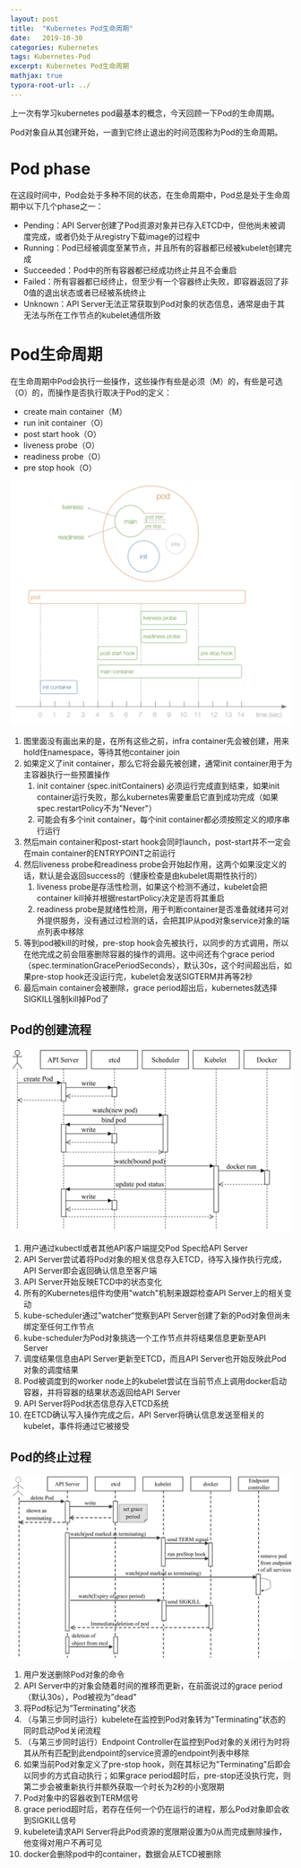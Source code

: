 ```yaml
---
layout: post
title:  "Kubernetes Pod生命周期"
date:   2019-10-30
categories: Kubernetes
tags: Kubernetes-Pod
excerpt: Kubernetes Pod生命周期
mathjax: true
typora-root-url: ../
---
```


上一次有学习kubernetes pod最基本的概念，今天回顾一下Pod的生命周期。

Pod对象自从其创建开始，一直到它终止退出的时间范围称为Pod的生命周期。

# Pod phase

在这段时间中，Pod会处于多种不同的状态，在生命周期中，Pod总是处于生命周期中以下几个phase之一：

* Pending：API Server创建了Pod资源对象并已存入ETCD中，但他尚未被调度完成，或者仍处于从registry下载image的过程中
* Running：Pod已经被调度至某节点，并且所有的容器都已经被kubelet创建完成
* Succeeded：Pod中的所有容器都已经成功终止并且不会重启
* Failed：所有容器都已经终止，但至少有一个容器终止失败，即容器返回了非0值的退出状态或者已经被系统终止
* Unknown：API Server无法正常获取到Pod对象的状态信息，通常是由于其无法与所在工作节点的kubelet通信所致

# Pod生命周期

在生命周期中Pod会执行一些操作，这些操作有些是必须（M）的，有些是可选（O）的，而操作是否执行取决于Pod的定义：

* create main container（M）
* run init container（O）
* post start hook（O）
* liveness probe（O）
* readiness probe（O）
* pre stop hook（O）

![img](../img/loap.png)

1. 图里面没有画出来的是，在所有这些之前，infra container先会被创建，用来hold住namespace，等待其他container join
2. 如果定义了init container，那么它将会最先被创建，通常init container用于为主容器执行一些预置操作
   1. init container (spec.initContainers) 必须运行完成直到结束，如果init container运行失败，那么kubernetes需要重启它直到成功完成（如果spec.restartPolicy不为"Never"）
   2. 可能会有多个init container，每个init container都必须按照定义的顺序串行运行
3. 然后main container和post-start hook会同时launch，post-start并不一定会在main container的ENTRYPOINT之前运行
4. 然后liveness probe和readiness probe会开始起作用，这两个如果没定义的话，默认是会返回success的（健康检查是由kubelet周期性执行的）
   1. liveness probe是存活性检测，如果这个检测不通过，kubelet会把container kill掉并根据restartPolicy决定是否将其重启
   2. readiness probe是就绪性检测，用于判断container是否准备就绪并可对外提供服务，没有通过过检测的话，会把其IP从pod对象service对象的端点列表中移除
5. 等到pod被kill的时候，pre-stop hook会先被执行，以同步的方式调用，所以在他完成之前会阻塞删除容器的操作的调用。这中间还有个grace period（spec.terminationGracePeriodSeconds），默认30s，这个时间超出后，如果pre-stop hook还没运行完，kubelet会发送SIGTERM并再等2秒
6. 最后main container会被删除，grace period超出后，kubernetes就选择SIGKILL强制kill掉Pod了



## Pod的创建流程

![image-20191030204230087](../img/image-20191030204230087.png)

1. 用户通过kubectl或者其他API客户端提交Pod Spec给API Server
2. API Server尝试着将Pod对象的相关信息存入ETCD，待写入操作执行完成，API Server即会返回确认信息至客户端
3. API Server开始反映ETCD中的状态变化
4. 所有的Kubernetes组件均使用"watch"机制来跟踪检查API Server上的相关变动
5. kube-scheduler通过”watcher“觉察到API Server创建了新的Pod对象但尚未绑定至任何工作节点
6. kube-scheduler为Pod对象挑选一个工作节点并将结果信息更新至API Server
7. 调度结果信息由API Server更新至ETCD，而且API Server也开始反映此Pod对象的调度结果
8. Pod被调度到的worker node上的kubelet尝试在当前节点上调用docker启动容器，并将容器的结果状态返回给API Server
9. API Server将Pod状态信息存入ETCD系统
10. 在ETCD确认写入操作完成之后，API Server将确认信息发送至相关的kubelet，事件将通过它被接受

## Pod的终止过程

![image-20191030204214503](../img/image-20191030204214503.png)

1. 用户发送删除Pod对象的命令
2. API Server中的对象会随着时间的推移而更新，在前面说过的grace period （默认30s），Pod被视为”dead"
3. 将Pod标记为“Terminating"状态
4. （与第三步同时运行）kubelete在监控到Pod对象转为"Terminating"状态的同时启动Pod关闭流程
5. （与第三步同时运行）Endpoint Controller在监控到Pod对象的关闭行为时将其从所有匹配到此endpoint的service资源的endpoint列表中移除
6. 如果当前Pod对象定义了pre-stop hook，则在其标记为"Terminating"后即会以同步的方式自动执行；如果grace period超时后，pre-stop还没执行完，则第二步会被重新执行并额外获取一个时长为2秒的小宽限期
7. Pod对象中的容器收到TERM信号
8. grace period超时后，若存在任何一个仍在运行的进程，那么Pod对象即会收到SIGKILL信号
9. kubelete请求API Server将此Pod资源的宽限期设置为0从而完成删除操作，他变得对用户不再可见
10. docker会删除pod中的container，数据会从ETCD被删除